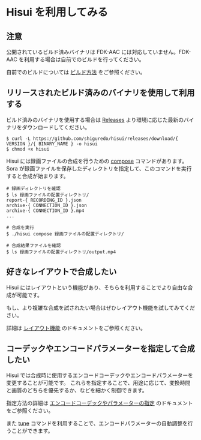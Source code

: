# Hisui を利用してみる

## 注意

公開されているビルド済みバイナリは FDK-AAC には対応していません。FDK-AAC を利用する場合は自前でのビルドを行ってください。

自前でのビルドについては [ビルド方法](build.md) をご参照ください。

## リリースされたビルド済みのバイナリを使用して利用する

ビルド済みのバイナリを使用する場合は [Releases](https://github.com/shiguredo/hisui/releases) より環境に応じた最新のバイナリをダウンロードしてください。

```console
$ curl -L https://github.com/shiguredo/hisui/releases/download/{ VERSION }/{ BINARY_NAME } -o hisui
$ chmod +x hisui
```

Hisui には録画ファイルの合成を行うための [compose](command_compose.md) コマンドがあります。
Sora が録画ファイルを保存したディレクトリを指定して、このコマンドを実行すると合成が始まります。

```console
# 録画ディレクトリを確認
$ ls 録画ファイルの配置ディレクトリ/
report-{ RECORDING_ID }.json
archive-{ CONNECTION_ID }.json
archive-{ CONNECTION_ID }.mp4
...

# 合成を実行
$ ./hisui compose 録画ファイルの配置ディレクトリ/

# 合成結果ファイルを確認
$ ls 録画ファイルの配置ディレクトリ/output.mp4
```

## 好きなレイアウトで合成したい

Hisui にはレイアウトという機能があり、そちらを利用することでより自由な合成が可能です。

もし、より複雑な合成を試されたい場合はぜひレイアウト機能を試してみてください。

詳細は [レイアウト機能](layout.md) のドキュメントをご参照ください。

## コーデックやエンコードパラメーターを指定して合成したい

Hisui では合成時に使用するエンコードコーデックやエンコードパラメーターを変更することが可能です。
これらを指定することで、用途に応じて、変換時間と画質のどちらを優先するか、などを細かく制御できます。

指定方法の詳細は [エンコードコーデックやパラメーターの指定](encode.md) のドキュメントをご参照ください。

また [tune](command_tune.md) コマンドを利用することで、エンコードパラメーターの自動調整を行うことができます。
